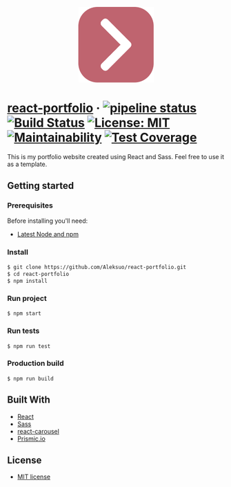 <p align="center">
    <img alt="Logo" title="Logo" src="https://github.com/Aleksuo/react-portfolio/blob/master/public/favicon.svg?raw=true" width="175">
</p>

# [react-portfolio](https://aleksuo.github.io/react-portfolio/) · [![pipeline status](https://gitlab.com/Aleksuo/react-portfolio/badges/master/pipeline.svg)](https://gitlab.com/Aleksuo/react-portfolio/commits/master) [![Build Status](https://travis-ci.org/Aleksuo/react-portfolio.svg?branch=master)](https://travis-ci.org/Aleksuo/react-portfolio) [![License: MIT](https://img.shields.io/badge/License-MIT-yellow.svg)](https://opensource.org/licenses/MIT) [![Maintainability](https://api.codeclimate.com/v1/badges/9f48fad3a8266b17a2b5/maintainability)](https://codeclimate.com/github/Aleksuo/react-portfolio/maintainability) [![Test Coverage](https://api.codeclimate.com/v1/badges/9f48fad3a8266b17a2b5/test_coverage)](https://codeclimate.com/github/Aleksuo/react-portfolio/test_coverage)

This is my portfolio website created using React and Sass. Feel free to use it as a template.

## Getting started

### Prerequisites

Before installing you'll need:

* [Latest Node and npm](https://nodejs.org/en/)

### Install

    $ git clone https://github.com/Aleksuo/react-portfolio.git
    $ cd react-portfolio
    $ npm install

### Run project
    $ npm start

### Run tests
    $ npm run test

### Production build
    $ npm run build

## Built With
 * [React](https://github.com/facebook/react)
 * [Sass](https://github.com/sass/sass)
 * [react-carousel](https://github.com/brainhubeu/react-carousel)
 * [Prismic.io](https://prismic.io/)

## License
* [MIT license](https://opensource.org/licenses/mit-license.php)